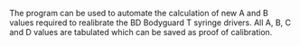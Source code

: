 The program can be used to automate the calculation of new A and B values required to realibrate the BD Bodyguard T syringe drivers. All A, B, C and D values are tabulated which can be saved as proof of calibration.

